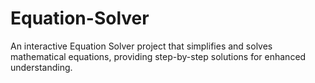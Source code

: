 # Equation-Solver
An interactive Equation Solver project that simplifies and solves mathematical equations, providing step-by-step solutions for enhanced understanding.
